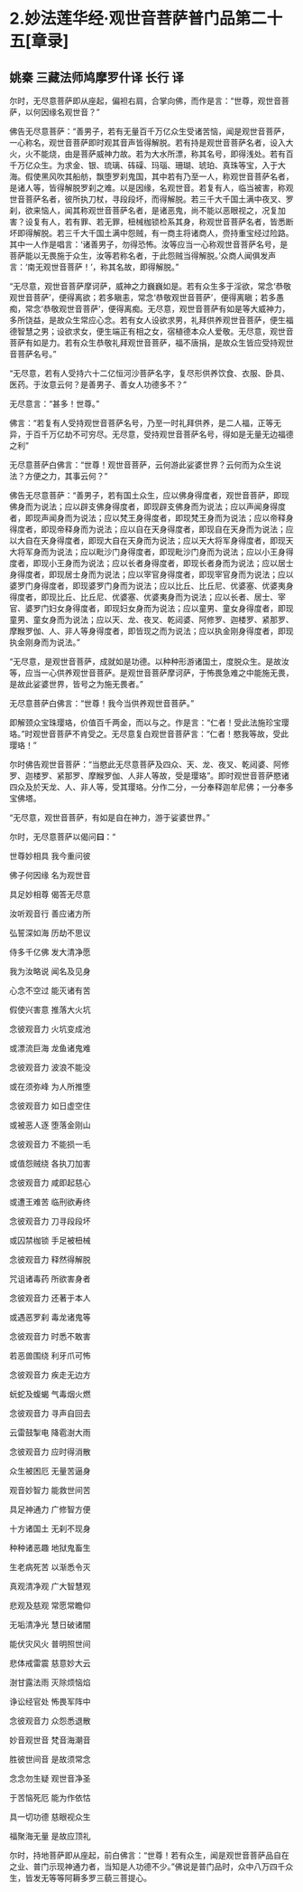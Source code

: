 # 2.妙法莲华经·观世音菩萨普门品第二十五\[章录\]

## 姚秦 三藏法师鸠摩罗什译 长行 译

尔时，无尽意菩萨即从座起，偏袒右肩，合掌向佛，而作是言：“世尊，观世音菩萨，以何因缘名观世音？”

佛告无尽意菩萨：“善男子，若有无量百千万亿众生受诸苦恼，闻是观世音菩萨，一心称名，观世音菩萨即时观其音声皆得解脱。若有持是观世音菩萨名者，设入大火，火不能烧，由是菩萨威神力故。若为大水所漂，称其名号，即得浅处。若有百千万亿众生。为求金、银、琉璃、砗磲、玛瑙、珊瑚、琥珀、真珠等宝，入于大海。假使黑风吹其船舫，飘堕罗刹鬼国，其中若有乃至一人，称观世音菩萨名者，是诸人等，皆得解脱罗刹之难。以是因缘，名观世音。若复有人，临当被害，称观世音菩萨名者，彼所执刀杖，寻段段坏，而得解脱。若三千大千国土满中夜叉、罗刹，欲来恼人，闻其称观世音菩萨名者，是诸恶鬼，尚不能以恶眼视之，况复加害？设复有人，若有罪、若无罪，杻械枷锁检系其身，称观世音菩萨名者，皆悉断坏即得解脱。若三千大千国土满中怨贼，有一商主将诸商人，赍持重宝经过险路。其中一人作是唱言：‘诸善男子，勿得恐怖。汝等应当一心称观世音菩萨名号，是菩萨能以无畏施于众生，汝等若称名者，于此怨贼当得解脱。’众商人闻俱发声言：‘南无观世音菩萨！’，称其名故，即得解脱。”

“无尽意，观世音菩萨摩诃萨，威神之力巍巍如是。若有众生多于淫欲，常念‘恭敬观世音菩萨’，便得离欲；若多瞋恚，常念‘恭敬观世音菩萨’，便得离瞋；若多愚痴，常念‘恭敬观世音菩萨’，便得离痴。无尽意，观世音菩萨有如是等大威神力，多所饶益，是故众生常应心念。若有女人设欲求男，礼拜供养观世音菩萨，便生福德智慧之男；设欲求女，便生端正有相之女，宿植德本众人爱敬。无尽意，观世音菩萨有如是力。若有众生恭敬礼拜观世音菩萨，福不唐捐，是故众生皆应受持观世音菩萨名号。”

“无尽意，若有人受持六十二亿恒河沙菩萨名字，复尽形供养饮食、衣服、卧具、医药。于汝意云何？是善男子、善女人功德多不？”

无尽意言：“甚多！世尊。”

佛言：“若复有人受持观世音菩萨名号，乃至一时礼拜供养，是二人福，正等无异，于百千万亿劫不可穷尽。无尽意，受持观世音菩萨名号，得如是无量无边福德之利”

无尽意菩萨白佛言：“世尊！观世音菩萨，云何游此娑婆世界？云何而为众生说法？方便之力，其事云何？”

佛告无尽意菩萨：“善男子，若有国土众生，应以佛身得度者，观世音菩萨，即现佛身而为说法；应以辟支佛身得度者，即现辟支佛身而为说法；应以声闻身得度者，即现声闻身而为说法；应以梵王身得度者，即现梵王身而为说法；应以帝释身得度者，即现帝释身而为说法；应以自在天身得度者，即现自在天身而为说法；应以大自在天身得度者，即现大自在天身而为说法；应以天大将军身得度者，即现天大将军身而为说法；应以毗沙门身得度者，即现毗沙门身而为说法；应以小王身得度者，即现小王身而为说法；应以长者身得度者，即现长者身而为说法；应以居士身得度者，即现居士身而为说法；应以宰官身得度者，即现宰官身而为说法；应以婆罗门身得度者，即现婆罗门身而为说法；应以比丘、比丘尼、优婆塞、优婆夷身得度者，即现比丘、比丘尼、优婆塞、优婆夷身而为说法；应以长者、居士、宰官、婆罗门妇女身得度者，即现妇女身而为说法；应以童男、童女身得度者，即现童男、童女身而为说法；应以天、龙、夜叉、乾闼婆、阿修罗、迦楼罗、紧那罗、摩睺罗伽、人、非人等身得度者，即皆现之而为说法；应以执金刚身得度者，即现执金刚身而为说法。”

“无尽意，是观世音菩萨，成就如是功德。以种种形游诸国土，度脱众生。是故汝等，应当一心供养观世音菩萨。是观世音菩萨摩诃萨，于怖畏急难之中能施无畏，是故此娑婆世界，皆号之为施无畏者。”

无尽意菩萨白佛言：“世尊！我今当供养观世音菩萨。”

即解颈众宝珠璎珞，价值百千两金，而以与之。作是言：“仁者！受此法施珍宝璎珞。”时观世音菩萨不肯受之。无尽意复白观世音菩萨言：“仁者！愍我等故，受此璎珞！”

尔时佛告观世音菩萨：“当愍此无尽意菩萨及四众、天、龙、夜叉、乾闼婆、阿修罗、迦楼罗、紧那罗、摩睺罗伽、人非人等故，受是璎珞”。即时观世音菩萨愍诸四众及於天龙、人、非人等，受其璎珞。分作二分，一分奉释迦牟尼佛；一分奉多宝佛塔。

“无尽意，观世音菩萨，有如是自在神力，游于娑婆世界。”

尔时，无尽意菩萨以偈问**曰**：“

世尊妙相具 我今重问彼

佛子何因缘 名为观世音

具足妙相尊 偈答无尽意

汝听观音行 善应诸方所

弘誓深如海 历劫不思议

侍多千亿佛 发大清净愿

我为汝略说 闻名及见身

心念不空过 能灭诸有苦

假使兴害意 推落大火坑

念彼观音力 火坑变成池

或漂流巨海 龙鱼诸鬼难

念彼观音力 波浪不能没

或在须弥峰 为人所推堕

念彼观音力 如日虚空住

或被恶人逐 堕落金刚山

念彼观音力 不能损一毛

或值怨贼绕 各执刀加害

念彼观音力 咸即起慈心

或遭王难苦 临刑欲寿终

念彼观音力 刀寻段段坏

或囚禁枷锁 手足被杻械

念彼观音力 释然得解脱

咒诅诸毒药 所欲害身者

念彼观音力 还著于本人

或遇恶罗刹 毒龙诸鬼等

念彼观音力 时悉不敢害

若恶兽围绕 利牙爪可怖

念彼观音力 疾走无边方

蚖蛇及蝮蝎 气毒烟火燃

念彼观音力 寻声自回去

云雷鼓掣电 降雹澍大雨

念彼观音力 应时得消散

众生被困厄 无量苦逼身

观音妙智力 能救世间苦

具足神通力 广修智方便

十方诸国土 无刹不现身

种种诸恶趣 地狱鬼畜生

生老病死苦 以渐悉令灭

真观清净观 广大智慧观

悲观及慈观 常愿常瞻仰

无垢清净光 慧日破诸闇

能伏灾风火 普明照世间

悲体戒雷震 慈意妙大云

澍甘露法雨 灭除烦恼焰

诤讼经官处 怖畏军阵中

念彼观音力 众怨悉退散

妙音观世音 梵音海潮音

胜彼世间音 是故须常念

念念勿生疑 观世音净圣

于苦恼死厄 能为作依怙

具一切功德 慈眼视众生

福聚海无量 是故应顶礼

尔时，持地菩萨即从座起，前白佛言：“世尊！若有众生，闻是观世音菩萨品自在之业、普门示现神通力者，当知是人功德不少。”佛说是普门品时，众中八万四千众生，皆发无等等阿耨多罗三藐三菩提心。

